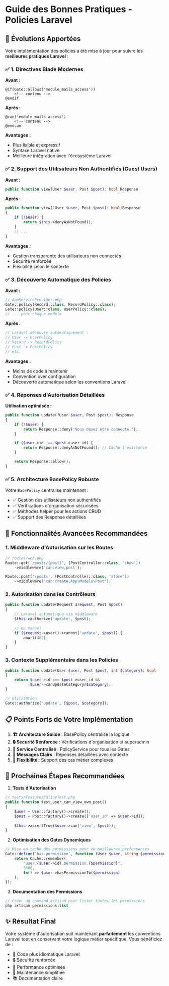 # Guide des Bonnes Pratiques - Policies Laravel

## 🎯 Évolutions Apportées

Votre implémentation des policies a été mise à jour pour suivre les **meilleures pratiques Laravel** :

### ✅ **1. Directives Blade Modernes**

**Avant :**
```blade
@if(Gate::allows('module_mails_access'))
    <!-- contenu -->
@endif
```

**Après :**
```blade
@can('module_mails_access')
    <!-- contenu -->
@endcan
```

**Avantages :**
- Plus lisible et expressif
- Syntaxe Laravel native
- Meilleure intégration avec l'écosystème Laravel

### ✅ **2. Support des Utilisateurs Non Authentifiés (Guest Users)**

**Avant :**
```php
public function view(User $user, Post $post): bool|Response
```

**Après :**
```php
public function view(?User $user, Post $post): bool|Response
{
    if (!$user) {
        return $this->denyAsNotFound();
    }
    // ...
}
```

**Avantages :**
- Gestion transparente des utilisateurs non connectés
- Sécurité renforcée
- Flexibilité selon le contexte

### ✅ **3. Découverte Automatique des Policies**

**Avant :**
```php
// AppServiceProvider.php
Gate::policy(Record::class, RecordPolicy::class);
Gate::policy(User::class, UserPolicy::class);
// ... pour chaque modèle
```

**Après :**
```php
// Laravel découvre automatiquement :
// User -> UserPolicy
// Record -> RecordPolicy
// Post -> PostPolicy
// etc.
```

**Avantages :**
- Moins de code à maintenir
- Convention over configuration
- Découverte automatique selon les conventions Laravel

### ✅ **4. Réponses d'Autorisation Détaillées**

**Utilisation optimisée :**
```php
public function update(?User $user, Post $post): Response
{
    if (!$user) {
        return Response::deny('Vous devez être connecté.');
    }

    if ($user->id !== $post->user_id) {
        return Response::denyAsNotFound(); // Cache l'existence
    }

    return Response::allow();
}
```

### ✅ **5. Architecture BasePolicy Robuste**

Votre `BasePolicy` centralise maintenant :
- ✅ Gestion des utilisateurs non authentifiés
- ✅ Vérifications d'organisation sécurisées
- ✅ Méthodes helper pour les actions CRUD
- ✅ Support des Response détaillées

## 🚀 **Fonctionnalités Avancées Recommandées**

### **1. Middleware d'Autorisation sur les Routes**

```php
// routes/web.php
Route::get('/posts/{post}', [PostController::class, 'show'])
    ->middleware('can:view,post');

Route::post('/posts', [PostController::class, 'store'])
    ->middleware('can:create,App\Models\Post');
```

### **2. Autorisation dans les Contrôleurs**

```php
public function update(Request $request, Post $post)
{
    // Laravel automatique via middleware
    $this->authorize('update', $post);
    
    // Ou manuel
    if ($request->user()->cannot('update', $post)) {
        abort(403);
    }
}
```

### **3. Contexte Supplémentaire dans les Policies**

```php
public function update(User $user, Post $post, int $category): bool
{
    return $user->id === $post->user_id && 
           $user->canUpdateCategory($category);
}

// Utilisation
Gate::authorize('update', [$post, $category]);
```

## 📋 **Points Forts de Votre Implémentation**

1. **🏗️ Architecture Solide** : BasePolicy centralise la logique
2. **🔒 Sécurité Renforcée** : Vérifications d'organisation et superadmin
3. **🎨 Service Centralisé** : PolicyService pour tous les Gates
4. **💬 Messages Clairs** : Réponses détaillées avec contexte
5. **🔧 Flexibilité** : Support des cas métier complexes

## 🎯 **Prochaines Étapes Recommandées**

1. **Tests d'Autorisation**
```php
// tests/Feature/PolicyTest.php
public function test_user_can_view_own_post()
{
    $user = User::factory()->create();
    $post = Post::factory()->create(['user_id' => $user->id]);
    
    $this->assertTrue($user->can('view', $post));
}
```

2. **Optimisation des Gates Dynamiques**
```php
// Mise en cache des permissions pour de meilleures performances
Gate::define('has-permission', function (User $user, string $permission) {
    return Cache::remember(
        "user.{$user->id}.permission.{$permission}",
        3600,
        fn() => $user->hasPermissionTo($permission)
    );
});
```

3. **Documentation des Permissions**
```php
// Créer un command Artisan pour lister toutes les permissions
php artisan permissions:list
```

## ✨ **Résultat Final**

Votre système d'autorisation suit maintenant **parfaitement** les conventions Laravel tout en conservant votre logique métier spécifique. Vous bénéficiez de :

- 🎯 Code plus idiomatique Laravel
- 🔒 Sécurité renforcée
- 🚀 Performance optimisée
- 🧹 Maintenance simplifiée
- 📚 Documentation claire
